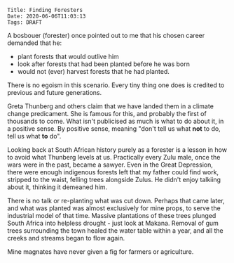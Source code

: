     Title: Finding Foresters
    Date: 2020-06-06T11:03:13
    Tags: DRAFT

A bosbouer (forester) once pointed out to me that his chosen career demanded that he:

+ plant forests that would outlive him
+ look after forests that had been planted before he was born
+ would not (ever) harvest forests that he had planted.

<!-- more -->

There is no egoism in this scenario. Every tiny thing one does is credited to previous and future generations. 

Greta Thunberg and others claim that we have landed them in a climate change predicament. She is famous for this, and probably the first of thousands to come. What isn't publicised as much is what to do about it, in a positive sense. By positive sense, meaning "don't tell us what **not** to do, tell us what **to** do". 

Looking back at South African history purely as a forester is a lesson in how to avoid what Thunberg levels at us. Practically every Zulu male, once the wars were in the past, became a sawyer. Even in the Great Depression, there were enough indigenous forests left that my father could find work, stripped to the waist, felling trees alongside Zulus. He didn't enjoy talkiing about it, thinking it demeaned him. 

There is no talk or re-planting what was cut down. Perhaps that came later, and what was planted was almost exclusively for mine props, to serve the industrial model of that time. Massive plantations of these trees plunged South Africa into helpless drought - just look at Makana. Removal of gum trees surrounding the town healed the water table within a year, and all the creeks and streams began to flow again. 

Mine magnates have never given a fig for farmers or agriculture.





